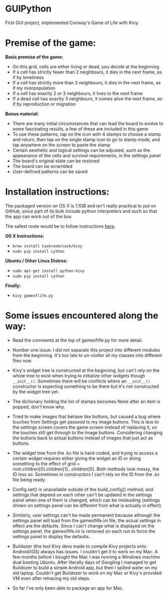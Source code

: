 # GUIPython
First GUI project, implemented Conway's Game of Life with Kivy.

Premise of the game:
====================

**Basic premise of the game:**
- On this grid, cells are either living or dead, you decide at the beginning
- If a cell has strictly fewer than 2 neighbours, it dies in the next frame, as if by loneliness
- If a cell has strictly more than 3 neighbours, it dies in the next frame, as if my overpopulation
- If a cell has exactly 2 or 3 neighbours, it lives to the next frame
- If a dead cell has exactly 3 neighbours, it comes alive the next frame, as if by reproduction or migration

**Bonus material:**
- There are many initial circumstances that can lead the board to evolve to some fascinating results, a few of these are included in this game
- To use these patterns, tap on the icon with 4 stamps to choose a stamp and return, then tap on the single stamp icon to go to stamp mode, and tap anywhere on the screen to paste the stamp
- Certain aesthetic and logical settings can be adjusted, such as the appearance of the cells and survival requirements, in the settings panel
- The board's original state can be restored
- The board can be scrambled
- User-defined patterns can be saved

Installation instructions:
==========================

The packaged version on OS X is 1.1GB and isn't really practical to put on GitHub, since part of its bulk include python interpreters and such so that the app can work out of the box.

The safest route would be to follow instructions [here](http://kivy.org/docs/installation/installation.html).

**OS X Instructions:**
- ```brew install Caskroom/cask/kivy```
- ```sudo pip install cython```

**Ubuntu / Other Linux Distros:**
- ```sudo apt-get install python-kivy```
- ```sudo pip install cython```

**Finally:**
- ```kivy gameoflife.py```

Some issues encountered along the way:
======================================

- Read the comments at the top of gameoflife.py for more detail.

- Number one issue: I did not separate this project into different modules from the beginning. It's too late to un-clutter all my classes into different files now.

- Kivy's widget tree is constructed at the beginning, but can't rely on the whole tree to exist when trying to initialize other widgets though ```__init__()```. Sometimes there will be conflicts where an ```__init__()``` constructor is expecting something to be there but it's not constructed by the widget tree yet.

- The dictionary holding the list of stamps becomes None after an item is popped, don't know why.

- Tried to make images that behave like buttons, but caused a bug where touches from Settings get passesd to my image buttons. This is due to the settings screen covers the game screen instead of replacing it, so the touches still get through to the image buttons. Considering changing the buttons back to actual buttons instead of images that just act as buttons.

- The widget tree from the .kv file is hard-coded, and trying to access a certain widget requires either giving the widget an ID or doing something to the effect of grid = root.children[0].children[1]...children[0]. Both methods look messy, the ID less so. Sometimes in constructors I can't rely on the ID from the .kv file being ready.

- Config.set() is unavailable outside of the build_config() method, and settings that depend on each other can't be updated in the settings panel when one of them is changed, which can be misleading (settings shown on settings panel can be different from what is actually in effect).

- Similarly, user settings can't be made permanent because although the settings panel will load from the gameoflife.ini file, the actual settings in effect are the defaults. Since I can't change what is displayed on the settings panel, the gameoflife.ini is removed on each run to force the settings panel to display the defaults.

- Buildozer (the tool Kivy devs made to compile Kivy projects onto Android/iOS) always has issues. I couldn't get it to work on my Mac. A few months before I bought the Mac I was running a Windows machine dual booting Ubuntu. After literally days of Googling I managed to get Buildozer to build a simple Android app, but then I spilled water on my old laptop. Couldn't get Buildozer to work on my Mac or Kivy's provided VM even after retracing my old steps.

- So far I've only been able to package an app for Mac.

